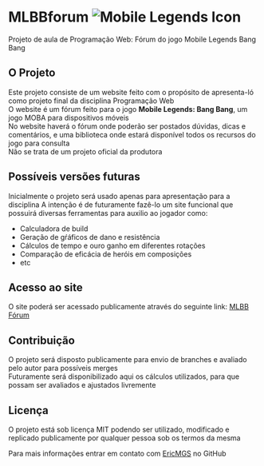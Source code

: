 # MLBBforum                     ![Mobile Legends Icon](https://upload.wikimedia.org/wikipedia/en/9/9e/Mobilelegends.png)
Projeto de aula de Programação Web: Fórum do jogo Mobile Legends Bang Bang  

## O Projeto  
Este projeto consiste de um website feito com o propósito de apresenta-ló como projeto final da disciplina Programação Web  
O website é um fórum feito para o jogo **Mobile Legends: Bang Bang**, um jogo MOBA para dispositivos móveis  
No website haverá o fórum onde poderão ser postados dúvidas, dicas e comentários, e uma biblioteca onde estará disponível todos os recursos do jogo para consulta  
Não se trata de um projeto oficial da produtora  

## Possíveis versões futuras
Inicialmente o projeto será usado apenas para apresentação para a disciplina
A intenção é de futuramente fazê-lo um site funcional que possuirá diversas ferramentas para auxilio ao jogador como:
 - Calculadora de build
 - Geração de gŕáficos de dano e resistência
 - Cálculos de tempo e ouro ganho em diferentes rotações
 - Comparação de eficácia de heróis em composições
 - etc

## Acesso ao site
O site poderá ser acessado publicamente através do seguinte link: [MLBB Fórum](https://ericmgs.github.io/MLBBforum/)

## Contribuição
O projeto será disposto publicamente para envio de branches e avaliado pelo autor para possíveis merges  
Futuramente será disponibilizado aqui os cálculos utilizados, para que possam ser avaliados e ajustados livremente

## Licença
O projeto está sob licença MIT podendo ser utilizado, modificado e replicado publicamente por qualquer pessoa sob os termos da mesma  
  
   
 Para mais informações entrar em contato com [EricMGS](https://github.com/EricMGS) no GitHub  
